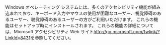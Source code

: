 <Token xmlns:xlink="http://www.w3.org/1999/xlink">Windows オペレーティング システムには、多くのアクセシビリティ機能が組み込まれており、キーボード入力やマウスの使用が困難なユーザー、視覚障碍のあるユーザー、聴覚障碍のあるユーザーの方がご利用いただけます。 これらの機能はセットアップ時にインストールされます。 これらの機能の詳細については、<externalLink xmlns="http://ddue.schemas.microsoft.com/authoring/2003/5"><linkText>Microsoft アクセシビリティ Web サイト</linkText><linkUri>http://go.microsoft.com/fwlink/?LinkId=8431</linkUri></externalLink>を参照してください。</Token>

<!--HONumber=Jun16_HO4-->


